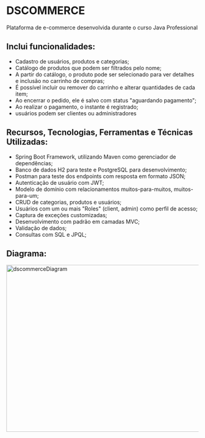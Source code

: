 # DSCOMMERCE
Plataforma de e-commerce desenvolvida durante o curso Java Professional

## Inclui funcionalidades:
- Cadastro de usuários, produtos e categorias;
- Catálogo de produtos que podem ser filtrados pelo nome;
- A partir do catálogo, o produto pode ser selecionado para ver detalhes e inclusão no carrinho de compras;
- É possível  incluir ou remover do carrinho e alterar quantidades de cada item;
- Ao encerrar o pedido, ele é salvo com status "aguardando pagamento";
- Ao realizar o pagamento, o instante é registrado;
- usuários podem ser clientes ou administradores

## Recursos, Tecnologias, Ferramentas e Técnicas Utilizadas:
- Spring Boot Framework, utilizando Maven como gerenciador de dependências;
- Banco de dados H2 para teste e PostgreSQL para desenvolvimento;
- Postman para teste dos endpoints com resposta em formato JSON;
- Autenticação de usuário com JWT;
- Modelo de domínio com relacionamentos muitos-para-muitos, muitos-para-um;
- CRUD de categorias, produtos e usuários;
- Usuários com um ou mais "Roles" (client, admin) como perfil de acesso;
- Captura de exceções customizadas;
- Desenvolvimento com padrão em camadas MVC;
- Validação de dados;
- Consultas com SQL e JPQL;

## Diagrama:
<img width="891" height="438" alt="dscommerceDiagram" src="https://github.com/user-attachments/assets/69425206-336c-4dc6-814f-7d36228e1bd1" />

## 
